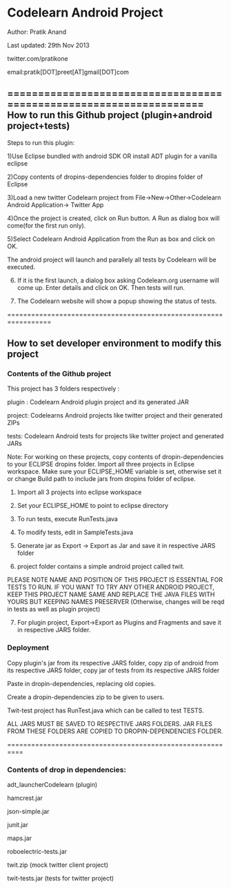 Codelearn Android Project
==========================

Author: Pratik Anand 

Last updated: 29th Nov 2013

twitter.com/pratikone

email:pratik[DOT]preet[AT]gmail[DOT]com


===================================================================
How to run this Github project (plugin+android project+tests)
---------------------------------------------------------------
Steps to run this plugin:

1)Use Eclipse bundled with android SDK OR install ADT plugin for a vanilla eclipse

2)Copy contents of dropins-dependencies folder to dropins folder of Eclipse

3)Load a new twitter Codelearn project from File->New->Other->Codelearn Android Application-> Twitter App

4)Once the project is created, click on Run button. A Run as dialog box will come(for the first run only).

5)Select Codelearn Android Application from the Run as box and click on OK.

The android project will launch and parallely all tests by Codelearn will be executed.

6) If it is the first launch, a dialog box asking Codelearn.org username will come up. Enter details and click on OK. Then tests will run.

7) The Codelearn website will show a popup showing the status of tests.

=================================================================

How to set developer environment to modify this project
--------------------------------------------------------

### Contents of the Github project
This project has 3 folders respectively :

plugin : Codelearn Android plugin project and its generated JAR

project: Codelearns Android projects like twitter project and their generated ZIPs

tests: Codelearn Android tests for projects like twitter project and generated JARs

Note: For working on these projects, copy contents of dropin-dependencies to your ECLIPSE dropins folder. Import all three projects in Eclipse workspace. Make sure your ECLIPSE_HOME variable is set, otherwise set it or change Build path to include jars from dropins folder of eclipse.

1) Import all 3 projects into eclipse workspace

2) Set your ECLIPSE_HOME to point to eclipse directory

3) To run tests, execute RunTests.java

4) To modify tests, edit in SampleTests.java

5) Generate jar as Export -> Export as Jar and save it in respective JARS folder

6) project folder contains a simple android project called twit. 

PLEASE NOTE NAME AND POSITION OF THIS PROJECT IS ESSENTIAL FOR TESTS TO RUN. IF YOU WANT TO TRY ANY OTHER ANDROID PROJECT, KEEP THIS PROJECT NAME SAME AND REPLACE THE JAVA FILES WITH YOURS BUT KEEPING NAMES PRESERVER (Otherwise, changes will be reqd in tests as well as plugin project)

7) For plugin project, Export->Export as Plugins and Fragments and save it in respective JARS folder.

### Deployment

Copy plugin's jar from its respective JARS folder, copy zip of android from its respective JARS folder, copy jar of tests from its respective JARS folder

Paste in dropin-dependencies, replacing old copies.

Create a dropin-dependencies zip to be given to users.


Twit-test project has RunTest.java which can be called to test TESTS.

ALL JARS MUST BE SAVED TO RESPECTIVE JARS FOLDERS. JAR FILES FROM THESE FOLDERS ARE COPIED TO DROPIN-DEPENDENCIES FOLDER.

==========================================================

### Contents of drop in dependencies:

adt_launcherCodelearn (plugin)

hamcrest.jar

json-simple.jar

junit.jar

maps.jar

roboelectric-tests.jar

twit.zip (mock twitter client project)

twit-tests.jar (tests for twitter project)

